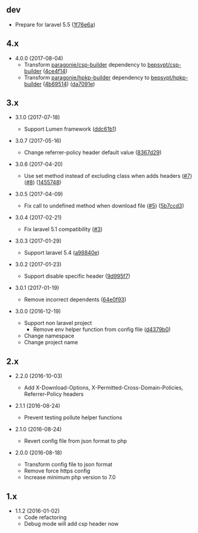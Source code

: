 ## dev

- Prepare for laravel 5.5 ([1f76e6a](https://github.com/BePsvPT/secure-headers/commit/1f76e6aca72eeab59f42000f06388cc684880a64))

## 4.x

- 4.0.0 (2017-08-04)
  - Transform [paragonie/csp-builder](https://github.com/paragonie/csp-builder) dependency to [bepsvpt/csp-builder](https://github.com/BePsvPT/csp-builder) ([4ce4f14](https://github.com/BePsvPT/secure-headers/commit/4ce4f14e938f47bf480f823914dfea3737bdae0c))
  - Transform [paragonie/hpkp-builder](https://github.com/paragonie/hpkp-builder) dependency to [bepsvpt/hpkp-builder](https://github.com/BePsvPT/hpkp-builder) ([4b69514](https://github.com/BePsvPT/secure-headers/commit/4b69514071ac90951a72daf5aca9c290837244ac)) ([da7091e](https://github.com/BePsvPT/secure-headers/commit/da7091e076ae805e711ac1737ddb0e30ff3d5fa8))

## 3.x

- 3.1.0 (2017-07-18)
  - Support Lumen framework ([ddc61b1](https://github.com/BePsvPT/secure-headers/commit/ddc61b13ed6ddaf4b6f83fc814936fb24741adbe))

- 3.0.7 (2017-05-16)
  - Change referrer-policy header default value ([8367d29](https://github.com/BePsvPT/secure-headers/commit/8367d29962816b737f0f21519a3603abc848d589))

- 3.0.6 (2017-04-20)
  - Use set method instead of excluding class when adds headers ([#7](https://github.com/BePsvPT/secure-headers/issues/7)) ([#8](https://github.com/BePsvPT/secure-headers/issues/8)) ([1455748](https://github.com/BePsvPT/secure-headers/commit/1455748c95ed839386465d72942a7014e7b3dd6b))

- 3.0.5 (2017-04-09)
  - Fix call to undefined method when download file ([#5](https://github.com/BePsvPT/secure-headers/issues/5)) ([5b7ccd3](https://github.com/BePsvPT/secure-headers/commit/5b7ccd395ce3e2feefbb51af1bd1d46532992f0c))

- 3.0.4 (2017-02-21)
  - Fix laravel 5.1 compatibility ([#3](https://github.com/BePsvPT/secure-headers/pull/3))

- 3.0.3 (2017-01-29)
  - Support laravel 5.4 ([a98840e](https://github.com/BePsvPT/secure-headers/commit/a98840e95bb476a8e104c249514ef1d7f97397ed))

- 3.0.2 (2017-01-23)
  - Support disable specific header ([9d995f7](https://github.com/BePsvPT/secure-headers/commit/9d995f76f7e301f921546f6446db113f50883082))

- 3.0.1 (2017-01-19)
  - Remove incorrect dependents ([64e0f93](https://github.com/BePsvPT/secure-headers/commit/64e0f939af8f85972038ede5051565cb1bcf4d11))

- 3.0.0 (2016-12-19)
  - Support non laravel project
    - Remove env helper function from config file ([d4379b0](https://github.com/BePsvPT/secure-headers/commit/d4379b052f3ffb5f0b45da967645d4bfe345014c#diff-47866b67d787728550e5ee35c73b17b5))
  - Change namespace
  - Change project name

## 2.x

- 2.2.0 (2016-10-03)
  - Add X-Download-Options, X-Permitted-Cross-Domain-Policies, Referrer-Policy headers

- 2.1.1 (2016-08-24)
  - Prevent testing pollute helper functions

- 2.1.0 (2016-08-24)
  - Revert config file from json format to php

- 2.0.0 (2016-08-18)
  - Transform config file to json format
  - Remove force https config
  - Increase minimum php version to 7.0

## 1.x

- 1.1.2 (2016-01-02)
  - Code refactoring
  - Debug mode will add csp header now
